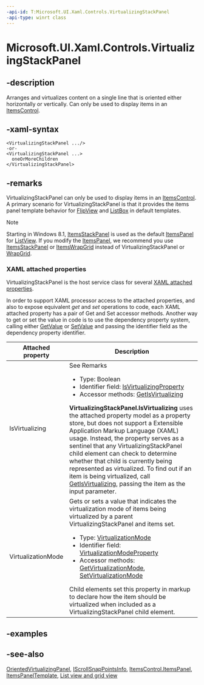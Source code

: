 ```yaml
---
-api-id: T:Microsoft.UI.Xaml.Controls.VirtualizingStackPanel
-api-type: winrt class
---
```


<!-- Class syntax.
public class VirtualizingStackPanel : Windows.UI.Xaml.Controls.Primitives.OrientedVirtualizingPanel, Windows.UI.Xaml.Controls.IVirtualizingStackPanel, Windows.UI.Xaml.Controls.IVirtualizingStackPanelOverrides
-->

# Microsoft.UI.Xaml.Controls.VirtualizingStackPanel

## -description
Arranges and virtualizes content on a single line that is oriented either horizontally or vertically. Can only be used to display items in an [ItemsControl](itemscontrol.md).

## -xaml-syntax
```xaml
<VirtualizingStackPanel .../>
-or-
<VirtualizingStackPanel ...>
  oneOrMoreChildren
</VirtualizingStackPanel>

```


## -remarks
VirtualizingStackPanel can only be used to display items in an [ItemsControl](itemscontrol.md). A primary scenario for VirtualizingStackPanel is that it provides the items panel template behavior for [FlipView](flipview.md) and [ListBox](listbox.md) in default templates.

> [!NOTE]
> Starting in Windows 8.1, [ItemsStackPanel](itemsstackpanel.md) is used as the default [ItemsPanel](itemscontrol_itemspanel.md) for [ListView](listview.md). If you modify the [ItemsPanel](itemscontrol_itemspanel.md), we recommend you use [ItemsStackPanel](itemsstackpanel.md) or [ItemsWrapGrid](itemswrapgrid.md) instead of VirtualizingStackPanel or [WrapGrid](wrapgrid.md).

### XAML attached properties

VirtualizingStackPanel is the host service class for several [XAML attached properties](/windows/uwp/xaml-platform/attached-properties-overview).

In order to support XAML processor access to the attached properties, and also to expose equivalent _get_ and _set_ operations to code, each XAML attached property has a pair of Get and Set accessor methods. Another way to get or set the value in code is to use the dependency property system, calling either [GetValue](/uwp/api/windows.ui.xaml.dependencyobject.getvalue(windows.ui.xaml.dependencyproperty)) or [SetValue](/uwp/api/windows.ui.xaml.dependencyobject.setvalue(windows.ui.xaml.dependencyproperty,system.object)) and passing the identifier field as the dependency property identifier.

| Attached property | Description |
| - | - |
| IsVirtualizing | See Remarks<ul><li>Type: Boolean</li><li>Identifier field: <a href="/uwp/api/windows.ui.xaml.controls.virtualizingstackpanel.isvirtualizingproperty">IsVirtualizingProperty</a></li><li>Accessor methods: <a href="/uwp/api/windows.ui.xaml.controls.virtualizingstackpanel.getisvirtualizing">GetIsVirtualizing</a></li></ul>**VirtualizingStackPanel.IsVirtualizing** uses the attached property model as a property store, but does not support a Extensible Application Markup Language (XAML) usage. Instead, the property serves as a sentinel that any VirtualizingStackPanel child element can check to determine whether that child is currently being represented as virtualized. To find out if an item is being virtualized, call [GetIsVirtualizing](virtualizingstackpanel_getisvirtualizing_481559423.md), passing the item as the input parameter. |
| VirtualizationMode | Gets or sets a value that indicates the virtualization mode of items being virtualized by a parent VirtualizingStackPanel and items set. <ul><li>Type: [VirtualizationMode](virtualizationmode.md)</li><li>Identifier field: <a href="/uwp/api/windows.ui.xaml.controls.virtualizingstackpanel.virtualizationmodeproperty">VirtualizationModeProperty</a></li><li>Accessor methods: <a href="/uwp/api/windows.ui.xaml.controls.virtualizingstackpanel.getvirtualizationmode">GetVirtualizationMode</a>, <a href="/uwp/api/windows.ui.xaml.controls.virtualizingstackpanel.setvirtualizationmode">SetVirtualizationMode</a></li></ul> Child elements set this property in markup to declare how the item should be virtualized when included as a VirtualizingStackPanel child element.|

## -examples

## -see-also
[OrientedVirtualizingPanel](../microsoft.ui.xaml.controls.primitives/orientedvirtualizingpanel.md), [IScrollSnapPointsInfo](../microsoft.ui.xaml.controls.primitives/iscrollsnappointsinfo.md), [ItemsControl.ItemsPanel](itemscontrol_itemspanel.md), [ItemsPanelTemplate](itemspaneltemplate.md), [List view and grid view](/windows/apps/design/controls/listview-and-gridview)
